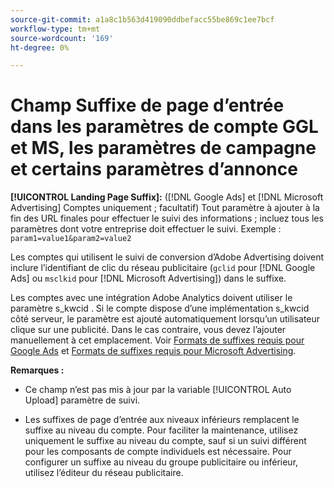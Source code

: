 ```yaml
---
source-git-commit: a1a8c1b563d419090ddbefacc55be869c1ee7bcf
workflow-type: tm+mt
source-wordcount: '169'
ht-degree: 0%

---
```

# Champ Suffixe de page d’entrée dans les paramètres de compte GGL et MS, les paramètres de campagne et certains paramètres d’annonce

**[!UICONTROL Landing Page Suffix]:** ([!DNL Google Ads] et [!DNL Microsoft Advertising] Comptes uniquement ; facultatif) Tout paramètre à ajouter à la fin des URL finales pour effectuer le suivi des informations ; incluez tous les paramètres dont votre entreprise doit effectuer le suivi. Exemple : `param1=value1&param2=value2`

Les comptes qui utilisent le suivi de conversion d’Adobe Advertising doivent inclure l’identifiant de clic du réseau publicitaire (`gclid` pour [!DNL Google Ads] ou `msclkid` pour [!DNL Microsoft Advertising]) dans le suffixe.

Les comptes avec une intégration Adobe Analytics doivent utiliser le paramètre s_kwcid . Si le compte dispose d’une implémentation s_kwcid côté serveur, le paramètre est ajouté automatiquement lorsqu’un utilisateur clique sur une publicité. Dans le cas contraire, vous devez l’ajouter manuellement à cet emplacement. Voir [Formats de suffixes requis pour Google Ads](/help/search-social-commerce/tracking/formats-click-tracking-google.md) et [Formats de suffixes requis pour Microsoft Advertising](/help/search-social-commerce/tracking/formats-click-tracking-microsoft.md).

**Remarques :**

* Ce champ n’est pas mis à jour par la variable [!UICONTROL Auto Upload] paramètre de suivi.

* Les suffixes de page d’entrée aux niveaux inférieurs remplacent le suffixe au niveau du compte. Pour faciliter la maintenance, utilisez uniquement le suffixe au niveau du compte, sauf si un suivi différent pour les composants de compte individuels est nécessaire. Pour configurer un suffixe au niveau du groupe publicitaire ou inférieur, utilisez l’éditeur du réseau publicitaire.
